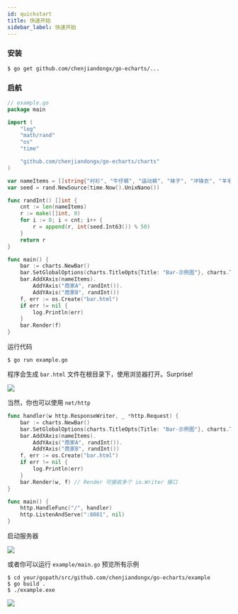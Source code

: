 ```yaml
---
id: quickstart
title: 快速开始
sidebar_label: 快速开始
---
```


### 安装

```shell
$ go get github.com/chenjiandongx/go-echarts/...
```

### 启航

```go
// example.go
package main

import (
    "log"
    "math/rand"
    "os"
    "time"

    "github.com/chenjiandongx/go-echarts/charts"
)

var nameItems = []string{"衬衫", "牛仔裤", "运动裤", "袜子", "冲锋衣", "羊毛衫"}
var seed = rand.NewSource(time.Now().UnixNano())

func randInt() []int {
    cnt := len(nameItems)
    r := make([]int, 0)
    for i := 0; i < cnt; i++ {
        r = append(r, int(seed.Int63()) % 50)
    }
    return r
}

func main() {
    bar := charts.NewBar()
    bar.SetGlobalOptions(charts.TitleOpts{Title: "Bar-示例图"}, charts.ToolboxOpts{Show: true})
    bar.AddXAxis(nameItems).
        AddYAxis("商家A", randInt()).
        AddYAxis("商家B", randInt())
    f, err := os.Create("bar.html")
    if err != nil {
        log.Println(err)
    }
    bar.Render(f)
}
```

运行代码

```shell
$ go run example.go
```

程序会生成 `bar.html` 文件在根目录下，使用浏览器打开。Surprise!

![](https://user-images.githubusercontent.com/19553554/52197440-843a5200-289a-11e9-8601-3ce8d945b04a.gif)

当然，你也可以使用 `net/http`

```go
func handler(w http.ResponseWriter, _ *http.Request) {
    bar := charts.NewBar()
    bar.SetGlobalOptions(charts.TitleOpts{Title: "Bar-示例图"}, charts.ToolboxOpts{Show: true})
    bar.AddXAxis(nameItems).
        AddYAxis("商家A", randInt()).
        AddYAxis("商家B", randInt())
    f, err := os.Create("bar.html")
    if err != nil {
        log.Println(err)
    }
    bar.Render(w, f) // Render 可接收多个 io.Writer 接口
}

func main() {
    http.HandleFunc("/", handler)
    http.ListenAndServe(":8081", nil)
}
```

启动服务器

![](https://user-images.githubusercontent.com/19553554/52198001-6a9a0a00-289c-11e9-9daa-e6637b4ae527.png)

或者你可以运行 `example/main.go` 预览所有示例

```shell
$ cd your/gopath/src/github.com/chenjiandongx/go-echarts/example
$ go build .
$ ./example.exe
```

![](https://user-images.githubusercontent.com/19553554/52496959-cdc6cc00-2c0f-11e9-8bab-8e39a050ad91.png)
